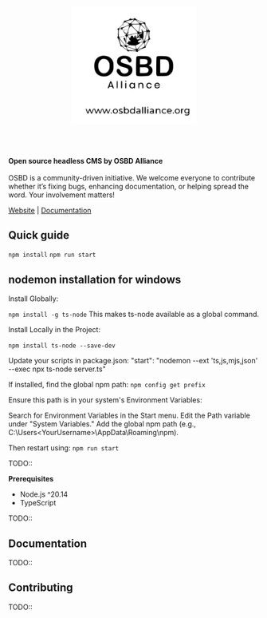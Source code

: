 <p align="center">

<img src="./docs/static/OSBD_logo.svg" width="250">

<br><br>

<strong>Open source headless CMS by OSBD Alliance</strong>
<br><br>
OSBD is a community-driven initiative. We welcome everyone to contribute whether it’s fixing bugs, enhancing documentation, or helping spread the word. Your involvement matters!

</p>

<p align="center">

<a href="https://osbdalliance.org/">Website</a> |  <a href="https://github.com/OSBDAlliance/headlesscms">Documentation</a>

</p>

  
  

## Quick guide
`npm install`
`npm run start`

## nodemon installation for windows

Install Globally:

`npm install -g ts-node`
This makes ts-node available as a global command.

Install Locally in the Project:

`npm install ts-node --save-dev`

Update your scripts in package.json:
"start": "nodemon --ext 'ts,js,mjs,json' --exec npx ts-node server.ts"


If installed, find the global npm path:
`npm config get prefix`

Ensure this path is in your system's Environment Variables:

Search for Environment Variables in the Start menu.
Edit the Path variable under "System Variables."
Add the global npm path (e.g., C:\Users\<YourUsername>\AppData\Roaming\npm).

Then restart using: `npm run start`

TODO::

  
**Prerequisites**
- Node.js ^20.14
- TypeScript

TODO::

## Documentation
TODO::
## Contributing
TODO::

